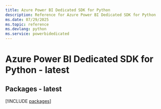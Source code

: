 ```yaml
---
title: Azure Power BI Dedicated SDK for Python
description: Reference for Azure Power BI Dedicated SDK for Python
ms.date: 07/29/2025
ms.topic: reference
ms.devlang: python
ms.service: powerbidedicated
---
```

# Azure Power BI Dedicated SDK for Python - latest
## Packages - latest
[!INCLUDE [packages](power-bi-dedicated-index.md)]